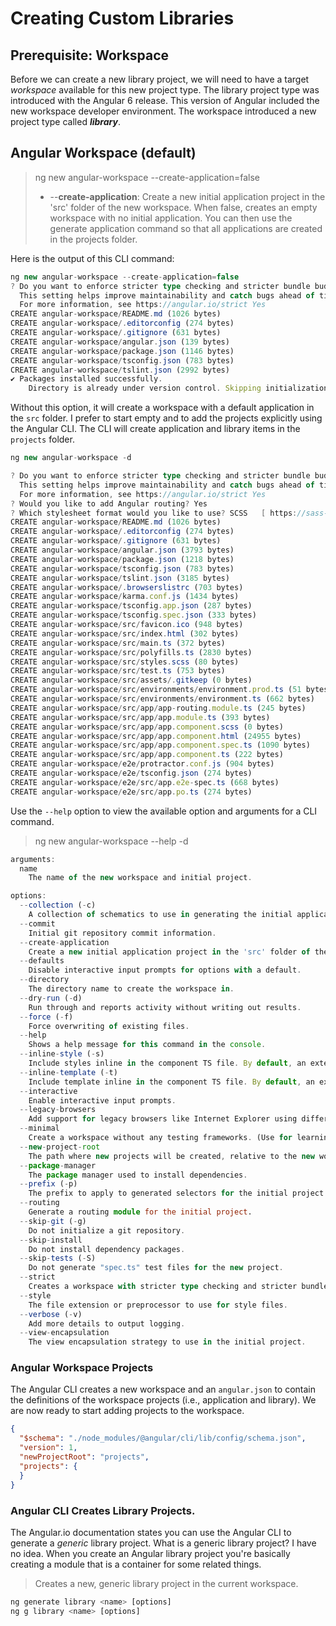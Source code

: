 # Creating Custom Libraries

## Prerequisite: Workspace

 Before we can create a new library project, we will need to have a target *workspace* available for this new project type. The library project type was introduced with the Angular 6 release. This version of Angular included the new workspace developer environment. The workspace introduced a new project type called ***library***.

 ## Angular Workspace (default)

> ng new angular-workspace --create-application=false
> 
> -  --**create-application**: Create a new initial application project in the 'src' folder of the new workspace. When false, creates an empty workspace with no initial application. You can then use the generate application command so that all applications are created in the projects folder. 

Here is the output of this CLI command:

```ts
ng new angular-workspace --create-application=false
? Do you want to enforce stricter type checking and stricter bundle budgets in the workspace?
  This setting helps improve maintainability and catch bugs ahead of time.
  For more information, see https://angular.io/strict Yes
CREATE angular-workspace/README.md (1026 bytes)
CREATE angular-workspace/.editorconfig (274 bytes)
CREATE angular-workspace/.gitignore (631 bytes)
CREATE angular-workspace/angular.json (139 bytes)
CREATE angular-workspace/package.json (1146 bytes)
CREATE angular-workspace/tsconfig.json (783 bytes)
CREATE angular-workspace/tslint.json (2992 bytes)
✔ Packages installed successfully.
    Directory is already under version control. Skipping initialization of git.
```


Without this option, it will create a workspace with a default application in the `src` folder. I prefer to start empty and to add the projects explicitly using the Angular CLI. The CLI will create application and library items in the `projects` folder.

```ts
ng new angular-workspace -d

? Do you want to enforce stricter type checking and stricter bundle budgets in the workspace?
  This setting helps improve maintainability and catch bugs ahead of time.
  For more information, see https://angular.io/strict Yes
? Would you like to add Angular routing? Yes
? Which stylesheet format would you like to use? SCSS   [ https://sass-lang.com/documentation/syntax#scss                ]
CREATE angular-workspace/README.md (1026 bytes)
CREATE angular-workspace/.editorconfig (274 bytes)
CREATE angular-workspace/.gitignore (631 bytes)
CREATE angular-workspace/angular.json (3793 bytes)
CREATE angular-workspace/package.json (1218 bytes)
CREATE angular-workspace/tsconfig.json (783 bytes)
CREATE angular-workspace/tslint.json (3185 bytes)
CREATE angular-workspace/.browserslistrc (703 bytes)
CREATE angular-workspace/karma.conf.js (1434 bytes)
CREATE angular-workspace/tsconfig.app.json (287 bytes)
CREATE angular-workspace/tsconfig.spec.json (333 bytes)
CREATE angular-workspace/src/favicon.ico (948 bytes)
CREATE angular-workspace/src/index.html (302 bytes)
CREATE angular-workspace/src/main.ts (372 bytes)
CREATE angular-workspace/src/polyfills.ts (2830 bytes)
CREATE angular-workspace/src/styles.scss (80 bytes)
CREATE angular-workspace/src/test.ts (753 bytes)
CREATE angular-workspace/src/assets/.gitkeep (0 bytes)
CREATE angular-workspace/src/environments/environment.prod.ts (51 bytes)
CREATE angular-workspace/src/environments/environment.ts (662 bytes)
CREATE angular-workspace/src/app/app-routing.module.ts (245 bytes)
CREATE angular-workspace/src/app/app.module.ts (393 bytes)
CREATE angular-workspace/src/app/app.component.scss (0 bytes)
CREATE angular-workspace/src/app/app.component.html (24955 bytes)
CREATE angular-workspace/src/app/app.component.spec.ts (1090 bytes)
CREATE angular-workspace/src/app/app.component.ts (222 bytes)
CREATE angular-workspace/e2e/protractor.conf.js (904 bytes)
CREATE angular-workspace/e2e/tsconfig.json (274 bytes)
CREATE angular-workspace/e2e/src/app.e2e-spec.ts (668 bytes)
CREATE angular-workspace/e2e/src/app.po.ts (274 bytes)
```

Use the `--help` option to view the available option and arguments for a CLI command.

 > ng new angular-workspace --help -d

```ts
arguments:
  name
    The name of the new workspace and initial project.

options:
  --collection (-c)
    A collection of schematics to use in generating the initial application.
  --commit 
    Initial git repository commit information.
  --create-application 
    Create a new initial application project in the 'src' folder of the new workspace. When false, creates an empty workspace with no initial application. You can then use the generate application command so that all applications are created in the projects folder.
  --defaults 
    Disable interactive input prompts for options with a default.
  --directory 
    The directory name to create the workspace in.
  --dry-run (-d)
    Run through and reports activity without writing out results.
  --force (-f)
    Force overwriting of existing files.
  --help 
    Shows a help message for this command in the console.
  --inline-style (-s)
    Include styles inline in the component TS file. By default, an external styles file is created and referenced in the component TypeScript file.
  --inline-template (-t)
    Include template inline in the component TS file. By default, an external template file is created and referenced in the component TypeScript file.
  --interactive 
    Enable interactive input prompts.
  --legacy-browsers 
    Add support for legacy browsers like Internet Explorer using differential loading.
  --minimal 
    Create a workspace without any testing frameworks. (Use for learning purposes only.)
  --new-project-root 
    The path where new projects will be created, relative to the new workspace root.
  --package-manager 
    The package manager used to install dependencies.
  --prefix (-p)
    The prefix to apply to generated selectors for the initial project.
  --routing 
    Generate a routing module for the initial project.
  --skip-git (-g)
    Do not initialize a git repository.
  --skip-install 
    Do not install dependency packages.
  --skip-tests (-S)
    Do not generate "spec.ts" test files for the new project.
  --strict 
    Creates a workspace with stricter type checking and stricter bundle budgets settings. This setting helps improve maintainability and catch bugs ahead of time. For more information, see https://angular.io/guide/strict-mode
  --style 
    The file extension or preprocessor to use for style files.
  --verbose (-v)
    Add more details to output logging.
  --view-encapsulation 
    The view encapsulation strategy to use in the initial project.
```

### Angular Workspace Projects

The Angular CLI creates a new workspace and an `angular.json` to contain the definitions of the workspace projects (i.e., application and library). We are now ready to start adding projects to the workspace.

```json
{
  "$schema": "./node_modules/@angular/cli/lib/config/schema.json",
  "version": 1,
  "newProjectRoot": "projects",
  "projects": {
  }
}
```

 ### Angular CLI Creates Library Projects.

The Angular.io documentation states you can use the Angular CLI to generate a *generic* library project. What is a generic library project? I have no idea. When you create an Angular library project you're basically creating a module that is a container for some related things.

> Creates a new, generic library project in the current workspace.

```ts
ng generate library <name> [options]
ng g library <name> [options]
```
